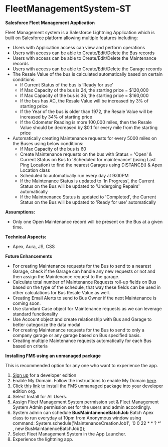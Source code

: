 # FleetManagementSystem-ST
**Salesforce Fleet Management Application**

Fleet Management system is a Salesforce Lightning Application which is built on Salesforce platform allowing multiple features including:
- Users with Application access can view and perform operations
- Users with access can be able to Create/Edit/Delete the Bus records
- Users with access can be able to Create/Edit/Delete the Maintenance records
- Users with access can be able to Create/Edit/Delete the Garage records
- The Resale Value of the bus is calculated automatically based on certain conditions:
  - If Current Status of the bus is ‘Ready for use’
  - If Max Capacity of the bus is 24, the starting price = $120,000
  - If Max Capacity of the bus is 36, the starting price = $160,000
  - If the bus has AC, the Resale Value will be increased by 3% of starting price
  - If the Year of the bus is older than 1972, the Resale Value will be increased by 34% of starting price
  - If the Odometer Reading is more 100,000 miles, then the Resale Value should be decreased by $0.1 for every mile from the starting price
- Automatically creating Maintenance requests for every 5000 miles on the Buses using below conditions:
  - If Max Capacity of the bus is 60
  - Create Maintenance requests on the bus with Status = 'Open' & Current Status on Bus to 'Scheduled for maintenance' (using Last Ping Location) to find the nearest Garages using DISTANCE() & Apex Location class
  - Scheduled to automatically run every day at 9:00PM 
  - If the Maintenance Status is updated to 'In Progress', the Current Status on the Bus will be updated to 'Undergoing Repairs' automatically
  - If the Maintnenance Status is updated to 'Completed', the Current Status on the Bus will be updated to 'Ready for use' automatically

**Assumptions:**
- Only one Open Maintenance record will be present on the Bus at a given time.

**Technical Aspects:**
- Apex, Aura, JS, CSS

**Future Enhancements**
- For creating Maintenance requests for the Bus to send to a nearest Garage, check if the Garage can handle any new requests or not and then assign the Maintenance request to the garage.
- Calculate total number of Maintenance Requests roll-up fields on Bus based on the type of the schedule, that way these fields can be used in other calculations for Bus Resale Value as well.
- Creating Email Alerts to send to Bus Owner if the next Maintenance is coming soon.
- Use standard Case object for Maintenance requests as we can leverage standard functionality
- Use Account object and create relationship with Bus and Garage to better categorize the data modal
- For creating Maintenance requests for the Bus to send to only a company garage or any garage based on Bus specified basis.
- Creating multiple Maintenance requests automatically for each Bus based on criteria

**Installing FMS using an unmanaged package**

This is recommended option for any one who want to experience the app.

  1. [Sign up](https://developer.salesforce.com/signup) for a developer edition
  2. Enable My Domain. Follow the instructions to enable My Domain [here](https://trailhead.salesforce.com/en/content/learn/modules/identity_login/identity_login_my_domain).
  3. Click [this link](https://login.salesforce.com/packaging/installPackage.apexp?p0=04t1R000001IGZK) to install the FMS unmanaged package into your developer edition org.
  4. Select Install for All Users.
  5. Assign Fleet Management System permission set & Fleet Management System Admin permission set for the users and admin accordingly.
  6. System admin can schedule **BusMaintanenceBatchJob** Batch Apex class to run everyday at 10pm from Anonymous window using command: System.schedule('MaintenanceCreationJob1', '0 0 22 * * ? *' , new BusMaintanenceBatchJob());
  7. Select Fleet Management System in the App Launcher.
  8. Experience the lightning app.
